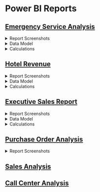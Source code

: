 # Power BI Reports

## [Emergency Service Analysis](https://app.powerbi.com/view?r=eyJrIjoiMDFmNzY0OTgtMTM0NC00ODU1LThlY2YtNWM0ZGI0YzAyMjI4IiwidCI6ImJjMjQxODZjLTc0NzUtNGM2ZS05NThhLTg4MmMzYTZiOWIwYSIsImMiOjJ9)

<details>
  <summary>Report Screenshots</summary>
  
![Emergeny Service Analysis Img1.png](https://images.zenhubusercontent.com/6345b946a9dc402ad81927d2/80b089d2-82b3-4289-9c43-0d5206752cea)
![Emergeny Service Analysis Img2.png](https://images.zenhubusercontent.com/6345b946a9dc402ad81927d2/3964287a-082d-4e2b-a266-bea52254cb13)
![Emergeny Service Analysis Img3.png](https://images.zenhubusercontent.com/6345b946a9dc402ad81927d2/966c197d-a20a-4535-88aa-9d6806291bab)
![Emergeny Service Analysis Img4.png](https://images.zenhubusercontent.com/6345b946a9dc402ad81927d2/a661b4d3-ea44-4bfb-9301-a650f3741f30)

</details>

<details>
  <summary>Data Model</summary>

![Emergency Service Analysis data model.png](https://images.zenhubusercontent.com/6345b946a9dc402ad81927d2/feb5df30-4a97-4def-879e-6e6a4721b87a)

</details>

<details>
  <summary>Calculations</summary>
  
  | MEASURE_NAME                          | EXPRESSION                                                 |
|---------------------------------------|------------------------------------------------------------|
| Hospital Capacity                     | SUM ( dimHospital[Capacity] )                              |
| No of Calls                           | COUNTROWS ( CallTimings )                                  |
| Hospital Name                         | SELECTEDVALUE ( dimHospital[Hospital Name] )               |
| Min Call Time                         | MIN (CallTimings[Length of Call (Mins)] )                  |
| Max Call Time                         | MAX( (CallTimings[Length of Call (Mins)] ))                |
| Average Dispatch Time (ADT)           | AVERAGE ( CallTimings[Average Dispatch Time] )             |
| Min Date                              | FORMAT ( MIN ( DateTable[Date] ), "dd/mm/yyyy" )           |
| Max Date                              | FORMAT ( MAX ( DateTable[Date] ), "dd/mm/yyyy" )           |
| Female Calls                          | CALCULATE ( [No of Calls], dimPatient[Gender] = "Female" ) |
| Male Calls                            | CALCULATE ( [No of Calls], dimPatient[Gender] = "Male" )   |
| Average Ambulance Arrival Time (AAAT) | AVERAGE ( CallTimings[Average Ambulance Arrival Time] )    |
| Average Hospital Arrival Time (AHAT)  | AVERAGE ( CallTimings[Average Hospital Arrival Time] )     |
| Patient Handover Time (PHT)           | AVERAGE ( CallTimings[Average Hospital Handover Time] )    |
| Average Handling Time (AHT)           | Average ( CallTimings[Length of Call (Mins)] )             |

</details>


## [Hotel Revenue](https://app.powerbi.com/view?r=eyJrIjoiZmE4N2Q0Y2ItMmE0Yi00YTBiLTg0ZjItOTA1N2YzYThkZDcxIiwidCI6ImJjMjQxODZjLTc0NzUtNGM2ZS05NThhLTg4MmMzYTZiOWIwYSIsImMiOjJ9)

<details>
  <summary>Report Screenshots</summary>
  
![Hotel Revenue img1.png](https://images.zenhubusercontent.com/6345b946a9dc402ad81927d2/4e885ccd-c36b-456e-b116-582950eefdb2)![Hotel Revenue img2.png](https://images.zenhubusercontent.com/6345b946a9dc402ad81927d2/c9228710-ed83-4b79-bb04-4514a0b8ccc4)![Hotel Revenue img3.png](https://images.zenhubusercontent.com/6345b946a9dc402ad81927d2/4e560ae1-f84b-45fd-95aa-ef000b3c7414)![Hotel Revenue img4.png](https://images.zenhubusercontent.com/6345b946a9dc402ad81927d2/37b84f44-d6e9-4d6c-98d4-d9a5a3fc6f75)  

</details>

<details>
  <summary>Data Model</summary>
  
![Hotel Revenue Datamodel.png](https://images.zenhubusercontent.com/6345b946a9dc402ad81927d2/8c188e20-56ba-43e4-ad3c-6ad44db9c38a)

</details>

<details>
  <summary>Calculations</summary>
  
| Name                        | Expression                                                                                                                                                                                                                               |
|-----------------------------|------------------------------------------------------------------------------------------------------------------------------------------------------------------------------------------------------------------------------------------|
| Record Count                | COUNTROWS( 'fct_Hotel Revenue' )                                                                                                                                                                                                         |
| Min Date                    | MIN( 'fct_Hotel Revenue'[Reservation Status Date] )                                                                                                                                                                                      |
| Max Date                    | MAX( 'fct_Hotel Revenue'[Reservation Status Date] )                                                                                                                                                                                      |
| Rev Rooms (Expected)        | SUMX( 'fct_Hotel Revenue', 'fct_Hotel Revenue'[AVG Daily Rate] * 'fct_Hotel Revenue'[Nights (Tot)])                                                                                                                                      |
| Rev Meals (Expected)        | SUMX( 'fct_Hotel Revenue', 'fct_Hotel Revenue'[Meal Cost])                                                                                                                                                                               |
| Total Revenue               | [Rev Meals (Actual)] + [Rev Rooms (Actual)]                                                                                                                                                                                              |
| Total Nights Booked         | sumx( 'fct_Hotel Revenue', 'fct_Hotel Revenue'[Nights (Tot)])                                                                                                                                                                            |
| Total Nights Stayed         | CALCULATE( [Total Nights Booked] , FILTER( 'dim_Reservation Status', 'dim_Reservation Status'[Reservation Satus] = "Check-Out"))                                                                                                         |
| % Cancellations/No Shows    | ( [Total Nights Booked] - [Total Nights Stayed] ) / [Total Nights Booked]                                                                                                                                                                |
| Rev Rooms (Actual)          | CALCULATE( [Rev Rooms (Expected)] , FILTER( 'fct_Hotel Revenue', OR( 'fct_Hotel Revenue'[Reservation Status Key] = 2 , 'fct_Hotel Revenue'[Deposit Type Key] = 2 )))                                                                     |
| Rev Meals (Actual)          | CALCULATE( [Rev Meals (Expected)] , FILTER( 'fct_Hotel Revenue', OR( 'fct_Hotel Revenue'[Reservation Status Key] = 2 , 'fct_Hotel Revenue'[Deposit Type Key] = 2 )))                                                                     |
| Total Expected Revenue      | [Rev Meals (Expected)] + [Rev Rooms (Expected)]                                                                                                                                                                                          |
| % Revenue Actual/Expected   | [Total Revenue] / [Total Expected Revenue]                                                                                                                                                                                               |
| Revenue Wkly Moving Avg     | VAR LastWeek =      MAX( )                                                                                                                                                                                                               |
| Check-Ins                   | CALCULATE( [Record Count] , FILTER( 'dim_Reservation Status', 'dim_Reservation Status'[Reservation Satus] = "Check-Out"))                                                                                                                |
| Total Guests                | CALCULATE( SUMX('fct_Hotel Revenue', 'fct_Hotel Revenue'[Adults] + 'fct_Hotel Revenue'[Babies] + 'fct_Hotel Revenue'[Children] ), FILTER( 'dim_Reservation Status', 'dim_Reservation Status'[Reservation Satus] = "Check-Out"))          |
| Average Daily Rate          | DIVIDE(      SUMX( 'fct_Hotel Revenue', 'fct_Hotel Revenue'[AVG Daily Rate] * 'fct_Hotel Revenue'[Nights (Tot)] ) ,     sumx( 'fct_Hotel Revenue', 'fct_Hotel Revenue'[Nights (Tot)] ) )                                                 |
| % Rev from Meals            | DIVIDE( [Rev Meals (Actual)] , [Total Revenue])                                                                                                                                                                                          |
| Revenue 1W Moving Avg       | AVERAGEX( DATESINPERIOD( Dates[Date], LASTDATE( Dates[Date] ), -7, DAY), [Total Revenue])                                                                                                                                                |
| Cancellations 1W Moving Avg | averageX(DATESINPERIOD( Dates[Date], LASTDATE( Dates[Date] ), -7, DAY), ( [Total Nights Booked] - [Total Nights Stayed] ) / [Total Nights Booked] )                                                                                      |
| Bookings 1Wk Moving Tot     | SUMX(     DATESINPERIOD( Dates[Date], LASTDATE( Dates[Date] ), -7, DAY),      [Total Nights Booked]     )                                                                                                                                |
| Cancellations 1M Moving Avg | VAR tot = sumX(DATESINPERIOD( Dates[Date], LASTDATE( Dates[Date] ), -1, MONTH), [Total Nights Booked] ) VAR stay = SUMX( DATESINPERIOD( Dates[Date], LASTDATE( Dates[Date] ), -1, MONTH), [Total Nights Stayed] )  RETURN (tot-stay)/tot |
| Check-Ins 1W Moving Avg     | AVERAGEX( DATESINPERIOD( Dates[Date], LASTDATE( Dates[Date] ), -7, DAY), [Check-Ins])                                                                                                                                                    |
| Guests 1W Moving Avg        | AVERAGEX( DATESINPERIOD( Dates[Date], LASTDATE( Dates[Date] ), -7, DAY), [Total Guests])                                                                                                                                                 |
| Daily Rate 1W Moving Avg    | averageX(DATESINPERIOD( Dates[Date], LASTDATE( Dates[Date] ), -7, DAY), [Average Daily Rate] )                                                                                                                                           |

</details>

## [Executive Sales Report](https://app.powerbi.com/view?r=eyJrIjoiOWY2NDY1YmYtODkzMS00MzE1LWFlMjQtOGUxNzI1MzlmODRlIiwidCI6ImJjMjQxODZjLTc0NzUtNGM2ZS05NThhLTg4MmMzYTZiOWIwYSIsImMiOjJ9)

<details>
  <summary>Report Screenshots</summary>
  
  ![Executive Sales Report img1.png](https://images.zenhubusercontent.com/6345b946a9dc402ad81927d2/be2a3f0c-3f81-4ecb-a480-555dad503446)![Executive Sales Report img2.png](https://images.zenhubusercontent.com/6345b946a9dc402ad81927d2/985e4b43-cf76-44ab-bed4-2436ab8b8bcf)![Executive Sales Report img3.png](https://images.zenhubusercontent.com/6345b946a9dc402ad81927d2/aafccd70-6060-4d18-9148-1273b973eb4e)
  
</details>

<details>
  <summary>Data Model</summary>
  
![Executive Sales Report Data Model.png](https://images.zenhubusercontent.com/6345b946a9dc402ad81927d2/5fe4bcf0-23c3-4a33-ab86-d99c50c0b509)

</details>

<details>
  <summary>Calculations</summary>
  
 | MEASURE_NAME               | EXPRESSION                                                                                                                       |
|----------------------------|----------------------------------------------------------------------------------------------------------------------------------|
| Total Sales                | SUMX( Sales , Sales[Unit Price] * Sales[Order Quantity] )                                                                        |
| Total Quantity Sold        | SUM( Sales[Order Quantity] )                                                                                                     |
| Total Products Bought      | DISTINCTCOUNT(Sales[Product Index])                                                                                              |
| Total Costs                | SUMX( Sales , Sales[Unit Cost] * Sales[Order Quantity] )                                                                         |
| Average Costs              | AVERAGEX( Sales , Sales[Unit Cost] * Sales[Order Quantity] )                                                                     |
| Average Sales              | AVERAGEX( Sales , Sales[Unit Price] * Sales[Order Quantity] )                                                                    |
| Total Profits              | [Total Sales] - [Total Costs]                                                                                                    |
| Profit Margin              | DIVIDE( [Total Profits] , [Total Sales] , 0 )                                                                                    |
| Total Transactions         | COUNTROWS( Sales )                                                                                                               |
| Top 10 Cities by Profit    | CALCULATE( [Total Profits] ,         FILTER( 'Store Locations' ,                  'Store Locations'[Top N Cities] = "Top 10" ) ) |
| Prev. Month Sales          | CALCULATE( [Total Sales] , DATEADD( Dates[Date] , -1 , MONTH ) )                                                                 |
| Prev. Month Qty. Sold      | CALCULATE( [Total Quantity Sold] , DATEADD( Dates[Date] , -1 , MONTH ) )                                                         |
| Sales Target               | [Prev. Month Sales] * 1.1                                                                                                        |
| Quantity Sold Target       | [Prev. Month Qty. Sold] * 1.1                                                                                                    |
| Avg. Retail Price          | AVERAGE( Sales[Unit Price] )                                                                                                     |
| Adjusted Retail Price      | [Avg. Retail Price] * (1 + 'Price Adjustment (%)'[Price Adjustment (%) Value] )                                                  |
| Adjusted Sales             | SUMX( Sales , [Adjusted Retail Price] * Sales[Order Quantity] )                                                                  |
| Adjusted Profit            | [Adjusted Sales] - [Total Costs]                                                                                                 |
| % of Total Sales           | DIVIDE( [Total Sales] ,          CALCULATE( [Total Sales] , ALL( Products[Product Name] ) ), 0 )                                 |
| Price Adjustment (%) Value | SELECTEDVALUE('Price Adjustment (%)'[Price Adjustment (%)], 0)                                                                   |
  
 </details>

## [Purchase Order Analysis](https://app.powerbi.com/view?r=eyJrIjoiYWI1YWU4ZDMtZTEzZS00OTZlLTg0ZGYtNjg5NDdkOTcyYmMzIiwidCI6ImJjMjQxODZjLTc0NzUtNGM2ZS05NThhLTg4MmMzYTZiOWIwYSIsImMiOjJ9)

<details>
  <summary>Report Screenshots</summary>
  
![Purchase Order Analysis img.png](https://images.zenhubusercontent.com/6345b946a9dc402ad81927d2/859fc663-1135-4c84-b983-4f8a70c2c2b3)

</details>

## [Sales Analysis](https://app.powerbi.com/view?r=eyJrIjoiOWM1YTQ4NmQtOTExNC00ZTMwLWFjZjgtZjEwNWFiNmYwYmZhIiwidCI6ImJjMjQxODZjLTc0NzUtNGM2ZS05NThhLTg4MmMzYTZiOWIwYSIsImMiOjJ9)
## [Call Center Analysis](https://app.powerbi.com/view?r=eyJrIjoiNjc0OWY2MWEtOTU4OS00MTM4LThkNTgtZmEyM2VlNWRlM2IyIiwidCI6ImJjMjQxODZjLTc0NzUtNGM2ZS05NThhLTg4MmMzYTZiOWIwYSIsImMiOjJ9)



